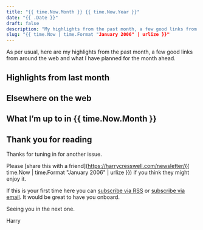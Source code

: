 ```yaml
---
title: "{{ time.Now.Month }} {{ time.Now.Year }}"
date: "{{ .Date }}"
draft: false
description: "My highlights from the past month, a few good links from around the web and what I have planned for the month ahead."
slug: "{{ time.Now | time.Format "January 2006" | urlize }}"
---
```


As per usual, here are my highlights from the past month, a few good links from around the web and what I have planned for the month ahead.

## Highlights from last month

## Elsewhere on the web

## What I’m up to in {{ time.Now.Month }}

## Thank you for reading

Thanks for tuning in for another issue.

Please [share this with a friend](https://harrycresswell.com/newsletter/{{ time.Now | time.Format "January 2006" | urlize }}) if you think they might enjoy it.

If this is your first time here you can [subscribe via RSS](https://harrycresswell.com/feeds/) or [subscribe via email](https://harrycresswell.us14.list-manage.com/subscribe/post?u=4e8fba8d0ab4a857159c0104e&id=d6ad2b65ca). It would be great to have you onboard.

Seeing you in the next one.

Harry
